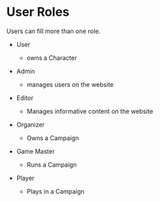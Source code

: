# User Roles

Users can fill more than one role.

* User
  * owns a Character

* Admin
  * manages users on the website

* Editor
  * Manages informative content on the website

* Organizer
  * Owns a Campaign

* Game Master
  * Runs a Campaign

* Player
  * Plays in a Campaign


